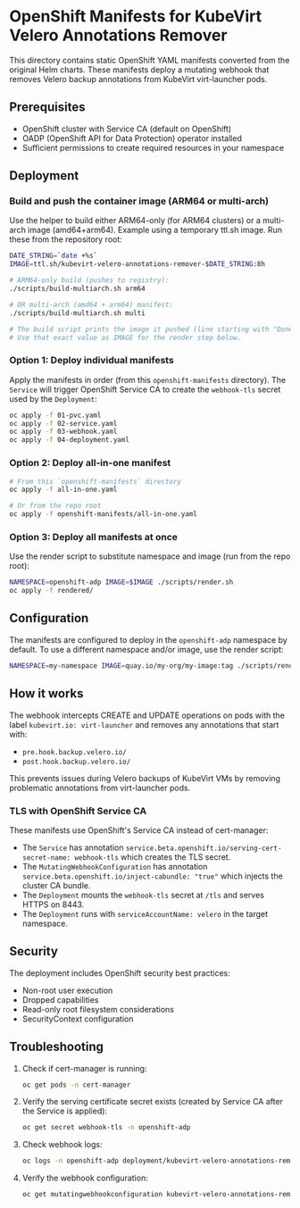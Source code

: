 # OpenShift Manifests for KubeVirt Velero Annotations Remover

This directory contains static OpenShift YAML manifests converted from the original Helm charts. These manifests deploy a mutating webhook that removes Velero backup annotations from KubeVirt virt-launcher pods.

## Prerequisites

- OpenShift cluster with Service CA (default on OpenShift)
- OADP (OpenShift API for Data Protection) operator installed
- Sufficient permissions to create required resources in your namespace

## Deployment

### Build and push the container image (ARM64 or multi-arch)

Use the helper to build either ARM64-only (for ARM64 clusters) or a multi-arch image (amd64+arm64). Example using a temporary ttl.sh image. Run these from the repository root:

```bash
DATE_STRING=`date +%s`
IMAGE=ttl.sh/kubevirt-velero-annotations-remover-$DATE_STRING:8h

# ARM64-only build (pushes to registry):
./scripts/build-multiarch.sh arm64

# OR multi-arch (amd64 + arm64) manifest:
./scripts/build-multiarch.sh multi

# The build script prints the image it pushed (line starting with "Done:").
# Use that exact value as IMAGE for the render step below.
```

### Option 1: Deploy individual manifests

Apply the manifests in order (from this `openshift-manifests` directory). The `Service` will trigger OpenShift Service CA to create the `webhook-tls` secret used by the `Deployment`:

```bash
oc apply -f 01-pvc.yaml
oc apply -f 02-service.yaml
oc apply -f 03-webhook.yaml
oc apply -f 04-deployment.yaml
```

### Option 2: Deploy all-in-one manifest

```bash
# From this `openshift-manifests` directory
oc apply -f all-in-one.yaml

# Or from the repo root
oc apply -f openshift-manifests/all-in-one.yaml
```

### Option 3: Deploy all manifests at once

Use the render script to substitute namespace and image (run from the repo root):

```bash
NAMESPACE=openshift-adp IMAGE=$IMAGE ./scripts/render.sh
oc apply -f rendered/
```

## Configuration

The manifests are configured to deploy in the `openshift-adp` namespace by default. To use a different namespace and/or image, use the render script:

```bash
NAMESPACE=my-namespace IMAGE=quay.io/my-org/my-image:tag ./scripts/render.sh
```

## How it works

The webhook intercepts CREATE and UPDATE operations on pods with the label `kubevirt.io: virt-launcher` and removes any annotations that start with:
- `pre.hook.backup.velero.io/`
- `post.hook.backup.velero.io/`

This prevents issues during Velero backups of KubeVirt VMs by removing problematic annotations from virt-launcher pods.

### TLS with OpenShift Service CA

These manifests use OpenShift's Service CA instead of cert-manager:
- The `Service` has annotation `service.beta.openshift.io/serving-cert-secret-name: webhook-tls` which creates the TLS secret.
- The `MutatingWebhookConfiguration` has annotation `service.beta.openshift.io/inject-cabundle: "true"` which injects the cluster CA bundle.
- The `Deployment` mounts the `webhook-tls` secret at `/tls` and serves HTTPS on 8443.
- The `Deployment` runs with `serviceAccountName: velero` in the target namespace.

## Security

The deployment includes OpenShift security best practices:
- Non-root user execution
- Dropped capabilities
- Read-only root filesystem considerations
- SecurityContext configuration

## Troubleshooting

1. Check if cert-manager is running:
   ```bash
   oc get pods -n cert-manager
   ```

2. Verify the serving certificate secret exists (created by Service CA after the Service is applied):
   ```bash
   oc get secret webhook-tls -n openshift-adp
   ```

3. Check webhook logs:
   ```bash
   oc logs -n openshift-adp deployment/kubevirt-velero-annotations-remover
   ```

4. Verify the webhook configuration:
   ```bash
   oc get mutatingwebhookconfiguration kubevirt-velero-annotations-remover -o yaml
   ```